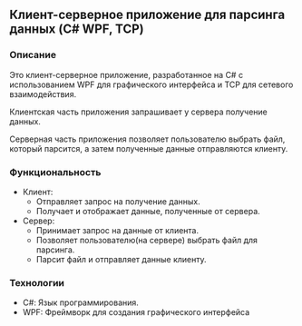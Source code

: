 ## Клиент-серверное приложение для парсинга данных (C# WPF, TCP)

### Описание

Это клиент-серверное приложение, разработанное на C# с использованием WPF для графического интерфейса и TCP для сетевого взаимодействия. 

Клиентская часть приложения запрашивает у сервера получение данных. 

Серверная часть приложения позволяет пользователю выбрать файл, который парсится, а затем полученные данные отправляются клиенту.

### Функциональность

* Клиент:
    * Отправляет запрос на получение данных.
    * Получает и отображает данные, полученные от сервера.
* Сервер:
    * Принимает запрос на данные от клиента.
    * Позволяет пользователю(на сервере) выбрать файл для парсинга.
    * Парсит файл и отправляет данные клиенту.

### Технологии

* C#: Язык программирования.
* WPF: Фреймворк для создания графического интерфейса
